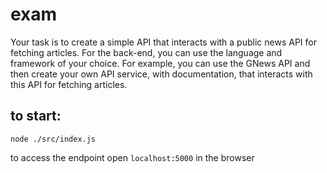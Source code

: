 # exam
Your task is to create a simple API that interacts with a public news API for fetching articles. For the back-end, you can use the language and framework of your choice. For example, you can use the GNews API and then create your own API service, with documentation, that interacts with this API for fetching articles.

## to start:

`node ./src/index.js`

to access the endpoint open `localhost:5000` in the browser
